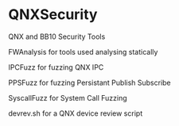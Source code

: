 # QNXSecurity
QNX and BB10 Security Tools

FWAnalysis for tools used analysing statically

IPCFuzz for fuzzing QNX IPC

PPSFuzz for fuzzing Persistant Publish Subscribe 

SyscallFuzz for System Call Fuzzing

devrev.sh for a QNX device review script